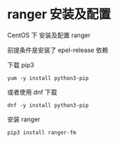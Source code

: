 # ranger 安装及配置

CentOS 下 安装及配置 ranger

前提条件是安装了 epel-release 依赖

下载 pip3
```shell
yum -y install python3-pip
```
或者使用 dnf 下载
```shell
dnf -y install python3-pip
```

安装 ranger
```shell
pip3 install ranger-fm
```